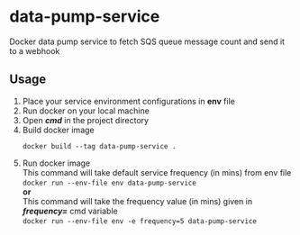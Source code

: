 # data-pump-service
Docker data pump service to fetch SQS queue message count and send it to a webhook 

## Usage
1. Place your service environment configurations in **env** file
2. Run docker on your local machine
3. Open ***cmd*** in the project directory
4. Build docker image
	```
	docker build --tag data-pump-service .
	```
5. Run docker image<br />
		This command will take default service frequency (in mins) from env file <br />
		```
		docker run --env-file env data-pump-service
		```
		<br />
	**or**<br />
		This command will take the frequency value (in mins) given in ***frequency=*** cmd variable<br />
		```
		docker run --env-file env -e frequency=5 data-pump-service
		```
	
